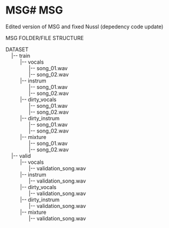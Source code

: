 # MSG#&nbsp;MSG

Edited version of MSG and fixed Nussl (depedency code update)



MSG&nbsp;FOLDER/FILE&nbsp;STRUCTURE

DATASET</br>
&nbsp;&nbsp;&nbsp;&nbsp;|--&nbsp;train</br>
&nbsp;&nbsp;&nbsp;&nbsp;&nbsp;&nbsp;&nbsp;&nbsp;&nbsp;&nbsp;|--&nbsp;vocals</br>
&nbsp;&nbsp;&nbsp;&nbsp;&nbsp;&nbsp;&nbsp;&nbsp;&nbsp;&nbsp;&nbsp;&nbsp;&nbsp;&nbsp;&nbsp;&nbsp;|--&nbsp;song_01.wav</br>
&nbsp;&nbsp;&nbsp;&nbsp;&nbsp;&nbsp;&nbsp;&nbsp;&nbsp;&nbsp;&nbsp;&nbsp;&nbsp;&nbsp;&nbsp;&nbsp;|--&nbsp;song_02.wav</br>
&nbsp;&nbsp;&nbsp;&nbsp;&nbsp;&nbsp;&nbsp;&nbsp;&nbsp;&nbsp;|--&nbsp;instrum</br>
&nbsp;&nbsp;&nbsp;&nbsp;&nbsp;&nbsp;&nbsp;&nbsp;&nbsp;&nbsp;&nbsp;&nbsp;&nbsp;&nbsp;&nbsp;&nbsp;|--&nbsp;song_01.wav</br>
&nbsp;&nbsp;&nbsp;&nbsp;&nbsp;&nbsp;&nbsp;&nbsp;&nbsp;&nbsp;&nbsp;&nbsp;&nbsp;&nbsp;&nbsp;&nbsp;|--&nbsp;song_02.wav</br>
&nbsp;&nbsp;&nbsp;&nbsp;&nbsp;&nbsp;&nbsp;&nbsp;&nbsp;&nbsp;|--&nbsp;dirty_vocals</br>
&nbsp;&nbsp;&nbsp;&nbsp;&nbsp;&nbsp;&nbsp;&nbsp;&nbsp;&nbsp;&nbsp;&nbsp;&nbsp;&nbsp;&nbsp;&nbsp;|--&nbsp;song_01.wav</br>
&nbsp;&nbsp;&nbsp;&nbsp;&nbsp;&nbsp;&nbsp;&nbsp;&nbsp;&nbsp;&nbsp;&nbsp;&nbsp;&nbsp;&nbsp;&nbsp;|--&nbsp;song_02.wav</br>
&nbsp;&nbsp;&nbsp;&nbsp;&nbsp;&nbsp;&nbsp;&nbsp;&nbsp;&nbsp;|--&nbsp;dirty_instrum</br>
&nbsp;&nbsp;&nbsp;&nbsp;&nbsp;&nbsp;&nbsp;&nbsp;&nbsp;&nbsp;&nbsp;&nbsp;&nbsp;&nbsp;&nbsp;&nbsp;|--&nbsp;song_01.wav</br>
&nbsp;&nbsp;&nbsp;&nbsp;&nbsp;&nbsp;&nbsp;&nbsp;&nbsp;&nbsp;&nbsp;&nbsp;&nbsp;&nbsp;&nbsp;&nbsp;|--&nbsp;song_02.wav</br>
&nbsp;&nbsp;&nbsp;&nbsp;&nbsp;&nbsp;&nbsp;&nbsp;&nbsp;&nbsp;|--&nbsp;mixture</br>
&nbsp;&nbsp;&nbsp;&nbsp;&nbsp;&nbsp;&nbsp;&nbsp;&nbsp;&nbsp;&nbsp;&nbsp;&nbsp;&nbsp;&nbsp;&nbsp;|--&nbsp;song_01.wav</br>
&nbsp;&nbsp;&nbsp;&nbsp;&nbsp;&nbsp;&nbsp;&nbsp;&nbsp;&nbsp;&nbsp;&nbsp;&nbsp;&nbsp;&nbsp;&nbsp;|--&nbsp;song_02.wav</br>
&nbsp;&nbsp;&nbsp;&nbsp;|--&nbsp;valid</br>
&nbsp;&nbsp;&nbsp;&nbsp;&nbsp;&nbsp;&nbsp;&nbsp;&nbsp;&nbsp;|--&nbsp;vocals</br>
&nbsp;&nbsp;&nbsp;&nbsp;&nbsp;&nbsp;&nbsp;&nbsp;&nbsp;&nbsp;&nbsp;&nbsp;&nbsp;&nbsp;&nbsp;&nbsp;|--&nbsp;validation_song.wav</br>
&nbsp;&nbsp;&nbsp;&nbsp;&nbsp;&nbsp;&nbsp;&nbsp;&nbsp;&nbsp;|--&nbsp;instrum</br>
&nbsp;&nbsp;&nbsp;&nbsp;&nbsp;&nbsp;&nbsp;&nbsp;&nbsp;&nbsp;&nbsp;&nbsp;&nbsp;&nbsp;&nbsp;&nbsp;|--&nbsp;validation_song.wav</br>
&nbsp;&nbsp;&nbsp;&nbsp;&nbsp;&nbsp;&nbsp;&nbsp;&nbsp;&nbsp;|--&nbsp;dirty_vocals</br>
&nbsp;&nbsp;&nbsp;&nbsp;&nbsp;&nbsp;&nbsp;&nbsp;&nbsp;&nbsp;&nbsp;&nbsp;&nbsp;&nbsp;&nbsp;&nbsp;|--&nbsp;validation_song.wav</br>
&nbsp;&nbsp;&nbsp;&nbsp;&nbsp;&nbsp;&nbsp;&nbsp;&nbsp;&nbsp;|--&nbsp;dirty_instrum</br>
&nbsp;&nbsp;&nbsp;&nbsp;&nbsp;&nbsp;&nbsp;&nbsp;&nbsp;&nbsp;&nbsp;&nbsp;&nbsp;&nbsp;&nbsp;&nbsp;|--&nbsp;validation_song.wav</br>
&nbsp;&nbsp;&nbsp;&nbsp;&nbsp;&nbsp;&nbsp;&nbsp;&nbsp;&nbsp;|--&nbsp;mixture</br>
&nbsp;&nbsp;&nbsp;&nbsp;&nbsp;&nbsp;&nbsp;&nbsp;&nbsp;&nbsp;&nbsp;&nbsp;&nbsp;&nbsp;&nbsp;&nbsp;|--&nbsp;validation_song.wav</br>


